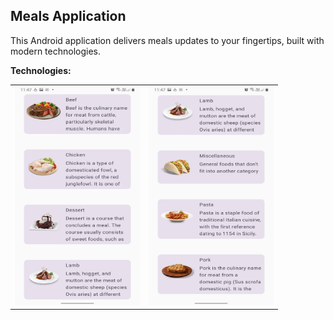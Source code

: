 ## Meals Application
This Android application delivers meals updates to your fingertips, built with modern technologies.

**Technologies:**
<table>
  <tr>
    <td><img src="https://github.com/sherifelkady70/Meals-Application/blob/master/WhatsApp%20Image%202024-05-11%20at%2023.52.26_7824c502.jpg" alt="Image 1" width="200" height="350"></td>
    <td><img src="https://github.com/sherifelkady70/Meals-Application/blob/master/WhatsApp%20Image%202024-05-11%20at%2023.52.26_d040c53f.jpg" alt="Image 2" width="200" height="350"></td>
  </tr>
</table>
